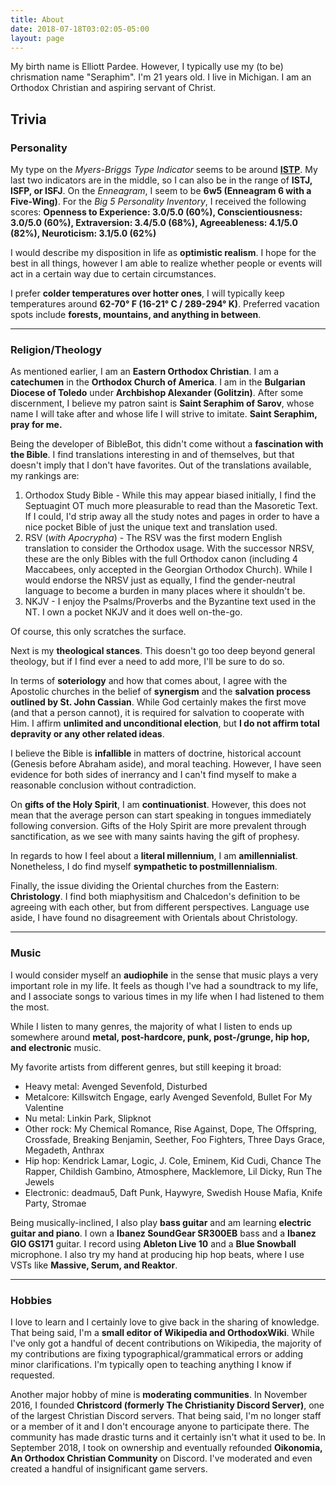 ```yaml
---
title: About
date: 2018-07-18T03:02:05-05:00
layout: page
---
```


My birth name is Elliott Pardee. However, I typically use my (to be) chrismation name "Seraphim". I'm 21 years old. I live in Michigan. I am an Orthodox Christian and aspiring servant of Christ.

## Trivia

### Personality

My type on the *Myers-Briggs Type Indicator* seems to be around **[ISTP](https://www.16personalities.com/profiles/91f653537feab)**. My last two indicators are in the middle, so I can also be in the range of **ISTJ, ISFP, or ISFJ**. On the *Enneagram*, I seem to be **6w5 (Enneagram 6 with a Five-Wing)**. For the *Big 5 Personality Inventory*, I received the following scores: **Openness to Experience: 3.0/5.0 (60%), Conscientiousness: 3.0/5.0 (60%), Extraversion: 3.4/5.0 (68%), Agreeableness: 4.1/5.0 (82%), Neuroticism: 3.1/5.0 (62%)**

I would describe my disposition in life as **optimistic realism**. I hope for the best in all things, however I am able to realize whether people or events will act in a certain way due to certain circumstances.

I prefer **colder temperatures over hotter ones**, I will typically keep temperatures around **62-70&deg; F (16-21&deg; C / 289-294&deg; K)**. Preferred vacation spots include **forests, mountains, and anything in between**.

---

### Religion/Theology

As mentioned earlier, I am an **Eastern Orthodox Christian**. I am a **catechumen** in the **Orthodox Church of America**. I am in the **Bulgarian Diocese of Toledo** under **Archbishop Alexander (Golitzin)**. After some discernment, I believe my patron saint is **Saint Seraphim of Sarov**, whose name I will take after and whose life I will strive to imitate. **Saint Seraphim, pray for me.**

Being the developer of BibleBot, this didn't come without a **fascination with the Bible**. I find translations interesting in and of themselves, but that doesn't imply that I don't have favorites. Out of the translations available, my rankings are:

1. Orthodox Study Bible - While this may appear biased initially, I find the Septuagint OT much more pleasurable to read than the Masoretic Text. If I could, I'd strip away all the study notes and pages in order to have a nice pocket Bible of just the unique text and translation used.
2. RSV (*with Apocrypha*) - The RSV was the first modern English translation to consider the Orthodox usage. With the successor NRSV, these are the only Bibles with the full Orthodox canon (including 4 Maccabees, only accepted in the Georgian Orthodox Church). While I would endorse the NRSV just as equally, I find the gender-neutral language to become a burden in many places where it shouldn't be.
3. NKJV - I enjoy the Psalms/Proverbs and the Byzantine text used in the NT. I own a pocket NKJV and it does well on-the-go.

Of course, this only scratches the surface.

Next is my **theological stances**. This doesn't go too deep beyond general theology, but if I find ever a need to add more, I'll be sure to do so.

In terms of **soteriology** and how that comes about, I agree with the Apostolic churches in the belief of **synergism** and the **salvation process outlined by St. John Cassian**. While God certainly makes the first move (and that a person cannot), it is required for salvation to cooperate with Him. I affirm **unlimited and unconditional election**, but **I do not affirm total depravity or any other related ideas**.

I believe the Bible is **infallible** in matters of doctrine, historical account (Genesis before Abraham aside), and moral teaching. However, I have seen evidence for both sides of inerrancy and I can't find myself to make a reasonable conclusion without contradiction.

On **gifts of the Holy Spirit**, I am **continuationist**. However, this does not mean that the average person can start speaking in tongues immediately following conversion. Gifts of the Holy Spirit are more prevalent through sanctification, as we see with many saints having the gift of prophesy.

In regards to how I feel about a **literal millennium**, I am **amillennialist**. Nonetheless, I do find myself **sympathetic to postmillennialism**.

Finally, the issue dividing the Oriental churches from the Eastern: **Christology**. I find both miaphysitism and Chalcedon's definition to be agreeing with each other, but from different perspectives. Language use aside, I have found no disagreement with Orientals about Christology.

---

### Music

I would consider myself an **audiophile** in the sense that music plays a very important role in my life. It feels as though I've had a soundtrack to my life, and I associate songs to various times in my life when I had listened to them the most.

While I listen to many genres, the majority of what I listen to ends up somewhere around **metal, post-hardcore, punk, post-/grunge, hip hop, and electronic** music.

My favorite artists from different genres, but still keeping it broad:

- Heavy metal: Avenged Sevenfold, Disturbed
- Metalcore: Killswitch Engage, early Avenged Sevenfold, Bullet For My Valentine
- Nu metal: Linkin Park, Slipknot
- Other rock: My Chemical Romance, Rise Against, Dope, The Offspring, Crossfade, Breaking Benjamin, Seether, Foo Fighters, Three Days Grace, Megadeth, Anthrax
- Hip hop: Kendrick Lamar, Logic, J. Cole, Eminem, Kid Cudi, Chance The Rapper, Childish Gambino, Atmosphere, Macklemore, Lil Dicky, Run The Jewels
- Electronic: deadmau5, Daft Punk, Haywyre, Swedish House Mafia, Knife Party, Stromae

Being musically-inclined, I also play **bass guitar** and am learning **electric guitar and piano**. I own a **Ibanez SoundGear SR300EB** bass and a **Ibanez GIO GS171** guitar. I record using **Ableton Live 10** and a **Blue Snowball** microphone. I also try my hand at producing hip hop beats, where I use VSTs like **Massive, Serum, and Reaktor**.

---

### Hobbies

I love to learn and I certainly love to give back in the sharing of knowledge. That being said, I'm a **small editor of Wikipedia and OrthodoxWiki**. While I've only got a handful of decent contributions on Wikipedia, the majority of my contributions are fixing typographical/grammatical errors or adding minor clarifications. I'm typically open to teaching anything I know if requested.

Another major hobby of mine is **moderating communities**. In November 2016, I founded **Christcord (formerly The Christianity Discord Server)**, one of the largest Christian Discord servers. That being said, I'm no longer staff or a member of it and I don't encourage anyone to participate there. The community has made drastic turns and it certainly isn't what it used to be. In September 2018, I took on ownership and eventually refounded **Oikonomia, An Orthodox Christian Community** on Discord. I've moderated and even created a handful of insignificant game servers.
